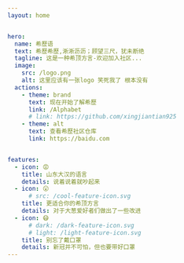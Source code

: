 ```yaml
---
layout: home


hero:
  name: 希歷语 
  text: 希歷希歷,淅淅沥沥；顾望三尺，犹未断绝
  tagline: 这是一种希顶方言-欢迎加入社区...
  image: 
    src: /logo.png
    alt: 这里应该有一张logo 笑死我了 根本没有
  actions:
    - theme: brand
      text: 现在开始了解希歷
      link: /Alphabet
      # link: https://github.com/xingjiantian925
    - theme: alt
      text: 查看希歷社区仓库
      link: https://baidu.com


features:
  - icon: 😡
    title: 山东大汉的语言
    details: 说着说着就吵起来
  - icon: 😮
      # src: /cool-feature-icon.svg
    title: 更适合你的希顶方言
    details: 对于大葱爱好者们做出了一些改进
  - icon: 😷
      # dark: /dark-feature-icon.svg
      # light: /light-feature-icon.svg
    title: 别忘了戴口罩
    details: 新冠并不可怕，但也要带好口罩
---
```




